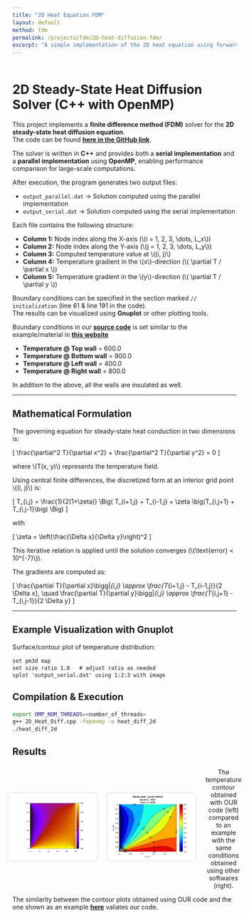 ```yaml
---
title: "2D Heat Equation FDM"
layout: default
method: fdm
permalink: /projects/fdm/2D-heat-diffusion-fdm/
excerpt: "A simple implementation of the 2D heat equation using forward Euler method."
---
```


<div style="padding-top: 5px;"></div>

# 2D Steady-State Heat Diffusion Solver (C++ with OpenMP)

This project implements a **finite difference method (FDM)** solver for the **2D steady-state heat diffusion equation**.  
The code can be found [**here in the GitHub link**](https://github.com/AdityaJaiswal17/Finite_Difference_Methods/blob/main/2D_HeatDiffusion_FDM/2D_heat_diff.cpp).

The solver is written in **C++** and provides both a **serial implementation** and a **parallel implementation** using **OpenMP**, enabling performance comparison for large-scale computations.  

After execution, the program generates two output files:  
- `output_parallel.dat` → Solution computed using the parallel implementation  
- `output_serial.dat` → Solution computed using the serial implementation  

Each file contains the following structure:  
- **Column 1:** Node index along the X-axis (\\(i = 1, 2, 3, \dots, L_x\\))  
- **Column 2:** Node index along the Y-axis (\\(j = 1, 2, 3, \dots, L_y\\))  
- **Column 3:** Computed temperature value at \\((i, j)\\)  
- **Column 4:** Temperature gradient in the \\(x\\)-direction (\\( \partial T / \partial x \\))  
- **Column 5:** Temperature gradient in the \\(y\\)-direction (\\( \partial T / \partial y \\))  

Boundary conditions can be specified in the section marked `// initialization` (line 61 & line 191 in the code).  
The results can be visualized using **Gnuplot** or other plotting tools.  

Boundary conditions in our [**source code**](https://github.com/AdityaJaiswal17/Finite_Difference_Methods/blob/main/2D_HeatDiffusion_FDM/2D_heat_diff.cpp) is set similar to the example/material in [**this website**](https://skill-lync.com/student-projects/solving-2d-heat-conduction-equation-using-various-iterative-solvers)

- **Temperature @ Top wall** = 600.0
- **Temperature @ Bottom wall** = 900.0
- **Temperature @ Left wall** = 400.0
- **Temperature @ Right wall** = 800.0

In addition to the above, all the walls are insulated as well.


---

## Mathematical Formulation

The governing equation for steady-state heat conduction in two dimensions is:

\[
\frac{\partial^2 T}{\partial x^2} + \frac{\partial^2 T}{\partial y^2} = 0
\]

where \\(T(x, y)\\) represents the temperature field.  

Using central finite differences, the discretized form at an interior grid point \\((i, j)\\) is:

\[
T_{i,j} = \frac{1}{2(1+\zeta)} \Big( T_{i+1,j} + T_{i-1,j} + \zeta \big(T_{i,j+1} + T_{i,j-1}\big) \Big)
\]

with

\[
\zeta = \left(\frac{\Delta x}{\Delta y}\right)^2
\]

This iterative relation is applied until the solution converges (\\(\text{error} < 10^{-7}\\)).  

The gradients are computed as:

\[
\frac{\partial T}{\partial x}\bigg|_{i,j} \approx \frac{T_{i+1,j} - T_{i-1,j}}{2 \Delta x}, 
\quad
\frac{\partial T}{\partial y}\bigg|_{i,j} \approx \frac{T_{i,j+1} - T_{i,j-1}}{2 \Delta y}
\]

---

## Example Visualization with Gnuplot

Surface/contour plot of temperature distribution:  
```gnuplot
set pm3d map
set size ratio 1.0   # adjust ratio as needed
splot 'output_serial.dat' using 1:2:3 with image
```

## Compilation & Execution
```bash
export OMP_NUM_THREADS=<number_of_threads>
g++ 2D_Heat_Diff.cpp -fopenmp -o heat_diff_2d
./heat_diff_2d
```

## Results

<figure style="display: flex; justify-content: center; gap: 20px; align-items: center;">
  <img src="/images/self_upload/fdm/2D_heat_diffusion_1.png" alt="2D Heat Diffusion Serial" style="width:45%; border:1px solid #ddd; border-radius:8px; padding:5px;">
  <img src="/images/self_upload/fdm/2D_heat_diffusion_2.jpg" alt="2D Heat Diffusion Parallel" style="width:45%; border:1px solid #ddd; border-radius:8px; padding:5px;">
  <figcaption style="text-align:center; margin-top:8px;">
    The temperature contour obtained with OUR code (left) compared to an example with the same conditions obtained using other softwares (right).
  </figcaption>
</figure>

The similarity between the contour plots obtained using OUR code and the one shown as an example [**here**](https://skill-lync.com/student-projects/solving-2d-heat-conduction-equation-using-various-iterative-solvers) valiates our code.
